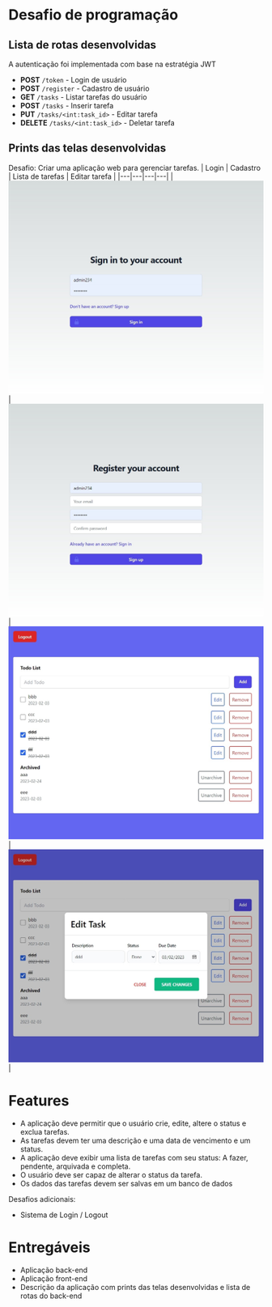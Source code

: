 # Desafio de programação

## Lista de rotas desenvolvidas
A autenticação foi implementada com base na estratégia JWT
- **POST** `/token` - Login de usuário
- **POST** `/register` - Cadastro de usuário
- **GET** `/tasks` - Listar tarefas do usuário
- **POST** `/tasks` - Inserir tarefa
- **PUT** `/tasks/<int:task_id>` - Editar tarefa
- **DELETE** `/tasks/<int:task_id>` - Deletar tarefa

## Prints das telas desenvolvidas

Desafio: Criar uma aplicação web para gerenciar tarefas.
| Login | Cadastro | Lista de tarefas | Editar tarefa |
|---|---|---|---|
| ![alt text](./docs/login.jpeg) | ![alt text](./docs/register.jpeg) | ![alt text](./docs/main.jpeg) | ![alt text](./docs/edit_task.jpeg) |

# Features

-   A aplicação deve permitir que o usuário crie, edite, altere o status e exclua tarefas.
-   As tarefas devem ter uma descrição e uma data de vencimento e um status.
-   A aplicação deve exibir uma lista de tarefas com seu status: A fazer, pendente, arquivada e completa.
-   O usuário deve ser capaz de alterar o status da tarefa.
-   Os dados das tarefas devem ser salvas em um banco de dados

Desafios adicionais: 
- Sistema de Login / Logout

# Entregáveis

- Aplicação back-end
- Aplicação front-end
- Descrição da aplicação com prints das telas desenvolvidas e lista de rotas do back-end
